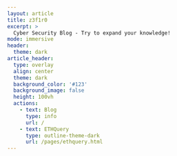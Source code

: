 ```yaml
---
layout: article
title: z3f1r0
excerpt: >
  Cyber Security Blog - Try to expand your knowledge!
mode: immersive
header:
  theme: dark
article_header:
  type: overlay
  align: center
  theme: dark
  background_color: '#123'
  background_image: false
  height: 100vh
  actions:
    - text: Blog
      type: info
      url: /
    - text: ETHQuery
      type: outline-theme-dark
      url: /pages/ethquery.html
---
```

